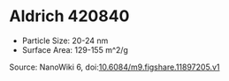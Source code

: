 <a name="material" />

# Aldrich 420840
<script type="application/ld+json">
  {
    "@context": "https://schema.org/",
    "@type": "ChemicalSubstance",
    "@id": "https://egonw.github.io/nanowiki/nanowiki368.html#material",
    "http://purl.org/dc/terms/conformsTo":
      {
        "@type": "CreativeWork",
        "@id": "https://bioschemas.org/profiles/ChemicalSubstance/0.4-RELEASE/"
      },
    "identfier": "368",
    "name": "Aldrich 420840",
    "url": "https://egonw.github.io/nanowiki/nanowiki368.html#material",
    "sameAs": "http://127.0.0.1/mediawiki/index.php/Special:URIResolver/Aldrich_420840"
  }
</script>


* Particle Size: 20-24 nm
* Surface Area: 129-155 m^2/g


Source: NanoWiki 6, doi:[10.6084/m9.figshare.11897205.v1](https://doi.org/10.6084/m9.figshare.11897205.v1)
